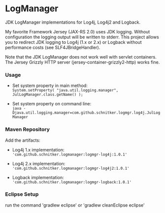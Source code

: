 LogManager
==========

JDK LogManager implementations for Log4j, Log4j2 and Logback.

My favorite Framework Jersey (JAX-RS 2.0) uses JDK logging. Without configuration the logging output will be written to stderr.
This project allows you to redirect JDK logging to Log4j (1.x or 2.x) or Logback without performance costs (see SLF4JBridgeHandler).

Note that the JDK LogManager does not work well with servlet containers. The Jersey Grizzly HTTP server (jersey-container-grizzly2-http) works fine.

### Usage

*   Set system property in main method: <br/>
    ``` System.setProperty( "java.util.logging.manager", JulLogManager.class.getName() ); ```

*   Set system property on command line: <br/>
    ``` java -Djava.util.logging.manager=com.github.schnitker.logmgr.log4j.JulLogManager ```

### Maven Repository

Add the artifacts:

*   Log4j 1.x implementation: <br/>
    ``` 'com.github.schnitker.logmanager:logmgr-log4j:1.0.1' ```

*   Log4j 2.x implementation: <br/>
    ``` 'com.github.schnitker.logmanager:logmgr-log4j2:1.0.1' ```

*   Logback implementation: <br/>
    ``` 'com.github.schnitker.logmanager:logmgr-logback:1.0.1' ```

### Eclipse Setup

run the command 'gradlew eclipse' or 'gradlew cleanEclipse eclipse'
